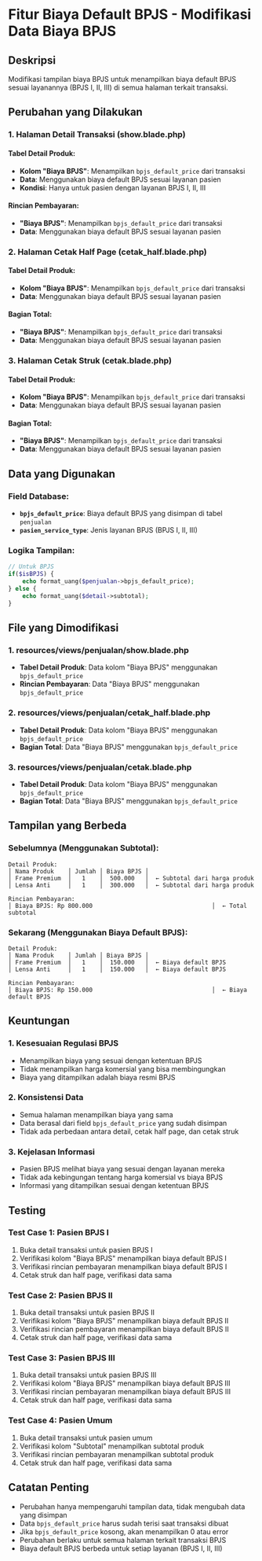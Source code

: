 # Fitur Biaya Default BPJS - Modifikasi Data Biaya BPJS

## Deskripsi
Modifikasi tampilan biaya BPJS untuk menampilkan biaya default BPJS sesuai layanannya (BPJS I, II, III) di semua halaman terkait transaksi.

## Perubahan yang Dilakukan

### 1. Halaman Detail Transaksi (show.blade.php)

#### Tabel Detail Produk:
- **Kolom "Biaya BPJS"**: Menampilkan `bpjs_default_price` dari transaksi
- **Data**: Menggunakan biaya default BPJS sesuai layanan pasien
- **Kondisi**: Hanya untuk pasien dengan layanan BPJS I, II, III

#### Rincian Pembayaran:
- **"Biaya BPJS"**: Menampilkan `bpjs_default_price` dari transaksi
- **Data**: Menggunakan biaya default BPJS sesuai layanan pasien

### 2. Halaman Cetak Half Page (cetak_half.blade.php)

#### Tabel Detail Produk:
- **Kolom "Biaya BPJS"**: Menampilkan `bpjs_default_price` dari transaksi
- **Data**: Menggunakan biaya default BPJS sesuai layanan pasien

#### Bagian Total:
- **"Biaya BPJS"**: Menampilkan `bpjs_default_price` dari transaksi
- **Data**: Menggunakan biaya default BPJS sesuai layanan pasien

### 3. Halaman Cetak Struk (cetak.blade.php)

#### Tabel Detail Produk:
- **Kolom "Biaya BPJS"**: Menampilkan `bpjs_default_price` dari transaksi
- **Data**: Menggunakan biaya default BPJS sesuai layanan pasien

#### Bagian Total:
- **"Biaya BPJS"**: Menampilkan `bpjs_default_price` dari transaksi
- **Data**: Menggunakan biaya default BPJS sesuai layanan pasien

## Data yang Digunakan

### Field Database:
- **`bpjs_default_price`**: Biaya default BPJS yang disimpan di tabel `penjualan`
- **`pasien_service_type`**: Jenis layanan BPJS (BPJS I, II, III)

### Logika Tampilan:
```php
// Untuk BPJS
if($isBPJS) {
    echo format_uang($penjualan->bpjs_default_price);
} else {
    echo format_uang($detail->subtotal);
}
```

## File yang Dimodifikasi

### 1. resources/views/penjualan/show.blade.php
- **Tabel Detail Produk**: Data kolom "Biaya BPJS" menggunakan `bpjs_default_price`
- **Rincian Pembayaran**: Data "Biaya BPJS" menggunakan `bpjs_default_price`

### 2. resources/views/penjualan/cetak_half.blade.php
- **Tabel Detail Produk**: Data kolom "Biaya BPJS" menggunakan `bpjs_default_price`
- **Bagian Total**: Data "Biaya BPJS" menggunakan `bpjs_default_price`

### 3. resources/views/penjualan/cetak.blade.php
- **Tabel Detail Produk**: Data kolom "Biaya BPJS" menggunakan `bpjs_default_price`
- **Bagian Total**: Data "Biaya BPJS" menggunakan `bpjs_default_price`

## Tampilan yang Berbeda

### Sebelumnya (Menggunakan Subtotal):
```
Detail Produk:
│ Nama Produk    │ Jumlah │ Biaya BPJS │
│ Frame Premium  │   1    │  500.000   │  ← Subtotal dari harga produk
│ Lensa Anti     │   1    │  300.000   │  ← Subtotal dari harga produk

Rincian Pembayaran:
│ Biaya BPJS: Rp 800.000                                  │  ← Total subtotal
```

### Sekarang (Menggunakan Biaya Default BPJS):
```
Detail Produk:
│ Nama Produk    │ Jumlah │ Biaya BPJS │
│ Frame Premium  │   1    │  150.000   │  ← Biaya default BPJS
│ Lensa Anti     │   1    │  150.000   │  ← Biaya default BPJS

Rincian Pembayaran:
│ Biaya BPJS: Rp 150.000                                  │  ← Biaya default BPJS
```

## Keuntungan

### 1. Kesesuaian Regulasi BPJS
- Menampilkan biaya yang sesuai dengan ketentuan BPJS
- Tidak menampilkan harga komersial yang bisa membingungkan
- Biaya yang ditampilkan adalah biaya resmi BPJS

### 2. Konsistensi Data
- Semua halaman menampilkan biaya yang sama
- Data berasal dari field `bpjs_default_price` yang sudah disimpan
- Tidak ada perbedaan antara detail, cetak half page, dan cetak struk

### 3. Kejelasan Informasi
- Pasien BPJS melihat biaya yang sesuai dengan layanan mereka
- Tidak ada kebingungan tentang harga komersial vs biaya BPJS
- Informasi yang ditampilkan sesuai dengan ketentuan BPJS

## Testing

### Test Case 1: Pasien BPJS I
1. Buka detail transaksi untuk pasien BPJS I
2. Verifikasi kolom "Biaya BPJS" menampilkan biaya default BPJS I
3. Verifikasi rincian pembayaran menampilkan biaya default BPJS I
4. Cetak struk dan half page, verifikasi data sama

### Test Case 2: Pasien BPJS II
1. Buka detail transaksi untuk pasien BPJS II
2. Verifikasi kolom "Biaya BPJS" menampilkan biaya default BPJS II
3. Verifikasi rincian pembayaran menampilkan biaya default BPJS II
4. Cetak struk dan half page, verifikasi data sama

### Test Case 3: Pasien BPJS III
1. Buka detail transaksi untuk pasien BPJS III
2. Verifikasi kolom "Biaya BPJS" menampilkan biaya default BPJS III
3. Verifikasi rincian pembayaran menampilkan biaya default BPJS III
4. Cetak struk dan half page, verifikasi data sama

### Test Case 4: Pasien Umum
1. Buka detail transaksi untuk pasien umum
2. Verifikasi kolom "Subtotal" menampilkan subtotal produk
3. Verifikasi rincian pembayaran menampilkan subtotal produk
4. Cetak struk dan half page, verifikasi data sama

## Catatan Penting

- Perubahan hanya mempengaruhi tampilan data, tidak mengubah data yang disimpan
- Data `bpjs_default_price` harus sudah terisi saat transaksi dibuat
- Jika `bpjs_default_price` kosong, akan menampilkan 0 atau error
- Perubahan berlaku untuk semua halaman terkait transaksi BPJS
- Biaya default BPJS berbeda untuk setiap layanan (BPJS I, II, III) 